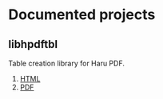 # Documented projects

## libhpdftbl

Table creation library for Haru PDF.

1. [HTML](libhpdftbl/html/index.html)
2. [PDF](libhpdftbl/lihpdftbl_manual_v1.0.0-beta.pdf)


 
